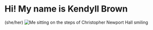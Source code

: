 # Hi! My name is Kendyll Brown
(she/her)
![Me sitting on the steps of Christopher Newport Hall smiling](https://kendyllmb.github.io/kendyllmb/images/profile.jpg)
